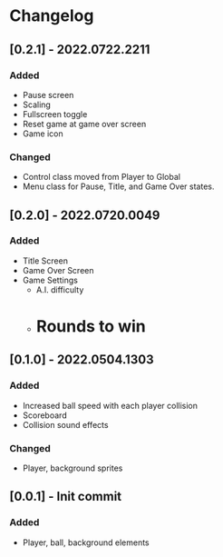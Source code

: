 # Changelog

## [0.2.1] - 2022.0722.2211

### Added
- Pause screen
- Scaling
- Fullscreen toggle
- Reset game at game over screen
- Game icon

### Changed
- Control class moved from Player to Global
- Menu class for Pause, Title, and Game Over states.

## [0.2.0] - 2022.0720.0049

### Added
- Title Screen
- Game Over Screen
- Game Settings
	+ A.I. difficulty
	+ # Rounds to win

## [0.1.0] - 2022.0504.1303

### Added
- Increased ball speed with each player collision
- Scoreboard
- Collision sound effects

### Changed
- Player, background sprites

## [0.0.1] - Init commit

### Added
- Player, ball, background elements



